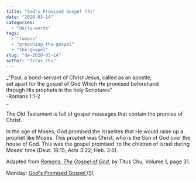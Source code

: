 ```yaml
---
title: "God's Promised Gospel (4)"
date: "2020-03-14"
categories: 
  - "daily-words"
tags: 
  - "romans"
  - "preaching-the-gospel"
  - "the-gospel"
slug: "dw-2020-03-14"
author: "Titus Chu"
---
```


_"Paul, a bond-servant of Christ Jesus, called as an apostle,  
set apart for the gospel of God Which He promised beforehand  
through His prophets in the holy Scriptures"  
\-Romans 1:1-2  
_

The Old Testament is full of gospel messages that contain the promise of Christ.

In the age of Moses, God promised the Israelites that He would raise up a prophet like Moses. This prophet was Christ, who is the Son of God over the house of God. This was the gospel promised  to the children of Israel during Moses’ time (Deut. 18:15; Acts 3:22; Heb. 3:6).

Adapted from _[Romans: The Gospel of God](/book-romans),_ by Titus Chu; Volume 1, page 31.

Monday: [God's Promised Gospel (5)](/dw-2020-03-16)
